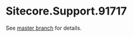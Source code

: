 # Sitecore.Support.91717

See [master branch](https://github.com/sitecoresupport/Sitecore.Support.91717) for details.